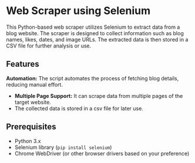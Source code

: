 # Web Scraper using Selenium

This Python-based web scraper utilizes Selenium to extract data from a blog website. The scraper is designed to collect information such as blog names, likes, dates, and image URLs. The extracted data is then stored in a CSV file for further analysis or use.

## Features

**Automation:** The script automates the process of fetching blog details, reducing manual effort.
- **Multiple Page Support:** It can scrape data from multiple pages of the target website.
- The collected data is stored in a csv file for later use.

## Prerequisites

- Python 3.x
- Selenium library (`pip install selenium`)
- Chrome WebDriver (or other browser drivers based on your preference)
